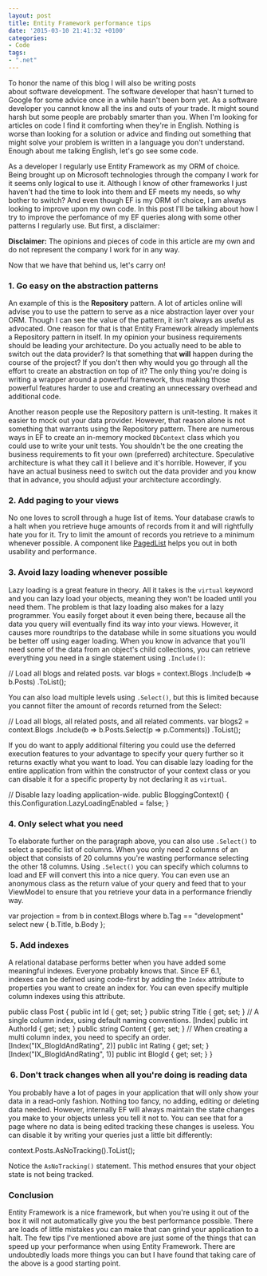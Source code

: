 ```yaml
---
layout: post
title: Entity Framework performance tips
date: '2015-03-10 21:41:32 +0100'
categories:
- Code
tags:
- ".net"
---
```




To honor the name of this blog I will also be writing posts about software development. The software developer that hasn't turned to Google for some advice once in a while hasn't been born yet. As a software developer you cannot know all the ins and outs of your trade. It might sound harsh but some people are probably smarter than you. When I'm looking for articles on code I find it comforting when they're in English. Nothing is worse than looking for a solution or advice and finding out something that might solve your problem is written in a language you don't understand. Enough about me talking English, let's go see some code.



As a developer I regularly use Entity Framework as my ORM of choice. Being brought up on Microsoft technologies through the company I work for it seems only logical to use it. Although I know of other frameworks I just haven't had the time to look into them and EF meets my needs, so why bother to switch? And even though EF is my ORM of choice, I am always looking to improve upon my own code. In this post I'll be talking about how I try to improve the perfomance of my EF queries along with some other patterns I regularly use. But first, a disclaimer:

**Disclaimer:** The opinions and pieces of code in this article are my own and do not represent the company I work for in any way.


Now that we have that behind us, let's carry on!



### 1. Go easy on the abstraction patterns




An example of this is the **Repository** pattern. A lot of articles online will advise you to use the pattern to serve as a nice abstraction layer over your ORM. Though I can see the value of the pattern, it isn't always as useful as advocated. One reason for that is that Entity Framework already implements a Repository pattern in itself. In my opinion your business requirements should be leading your architecture. Do you actually need to be able to switch out the data provider? Is that something that **will** happen during the course of the project? If you don't then why would you go through all the effort to create an abstraction on top of it? The only thing you're doing is writing a wrapper around a powerful framework, thus making those powerful features harder to use and creating an unnecessary overhead and additional code.



Another reason people use the Repository pattern is unit-testing. It makes it easier to mock out your data provider. However, that reason alone is not something that warrants using the Repository pattern. There are numerous ways in EF to create an in-memory mocked `DbContext` class which you could use to write your unit tests. You shouldn't be the one creating the business requirements to fit your own (preferred) architecture. Speculative architecture is what they call it I believe and it's horrible. However, if you have an actual business need to switch out the data provider and you know that in advance, you should adjust your architecture accordingly.



### 2. Add paging to your views




No one loves to scroll through a huge list of items. Your database crawls to a halt when you retrieve huge amounts of records from it and will rightfully hate you for it. Try to limit the amount of records you retrieve to a minimum whenever possible. A component like [PagedList](https://www.nuget.org/packages/PagedList.Mvc) helps you out in both usability and performance.



### 3. Avoid lazy loading whenever possible




Lazy loading is a great feature in theory. All it takes is the `virtual` keyword and you can lazy load your objects, meaning they won't be loaded until you need them. The problem is that lazy loading also makes for a lazy programmer. You easily forget about it even being there, because all the data you query will eventually find its way into your views. However, it causes more roundtrips to the database while in some situations you would be better off using eager loading. When you know in advance that you'll need some of the data from an object's child collections, you can retrieve everything you need in a single statement using `.Include()`:



// Load all blogs and related posts.
    var blogs = context.Blogs 
                .Include(b => b.Posts) 
                .ToList();



You can also load multiple levels using `.Select()`, but this is limited because you cannot filter the amount of records returned from the Select:



// Load all blogs, all related posts, and all related comments.
    var blogs2 = context.Blogs 
                 .Include(b => b.Posts.Select(p => p.Comments)) 
                 .ToList();



If you do want to apply additional filtering you could use the deferred execution features to your advantage to specify your query further so it returns exactly what you want to load. You can disable lazy loading for the entire application from within the constructor of your context class or you can disable it for a specific property by not declaring it as `virtual`.



// Disable lazy loading application-wide.
    public BloggingContext() 
    { 
        this.Configuration.LazyLoadingEnabled = false; 
    }
    



### 4. Only select what you need




To elaborate further on the paragraph above, you can also use `.Select()` to select a specific list of columns. When you only need 2 columns of an object that consists of 20 columns you're wasting performance selecting the other 18 columns. Using `.Select()` you can specify which columns to load and EF will convert this into a nice query. You can even use an anonymous class as the return value of your query and feed that to your ViewModel to ensure that you retrieve your data in a performance friendly way.



var projection = from b in context.Blogs
                     where b.Tag == "development"
                     select new { 
                         b.Title, b.Body
                     };



###  5. Add indexes




A relational database performs better when you have added some meaningful indexes. Everyone probably knows that. Since EF 6.1, indexes can be defined using code-first by adding the `Index` attribute to properties you want to create an index for. You can even specify multiple column indexes using this attribute.



public class Post 
    { 
        public int Id { get; set; } 
        public string Title { get; set; } 
        // A single column index, using default naming conventions.
        [Index]
        public int AuthorId { get; set; }
        public string Content { get; set; } 
        // When creating a multi column index, you need to specify an order.
        [Index("IX_BlogIdAndRating", 2)] 
        public int Rating { get; set; } 
        [Index("IX_BlogIdAndRating", 1)] 
        public int BlogId { get; set; } 
    }



###  6. Don't track changes when all you're doing is reading data




You probably have a lot of pages in your application that will only show your data in a read-only fashion. Nothing too fancy, no adding, editing or deleting data needed. However, internally EF will always maintain the state changes you make to your objects unless you tell it not to. You can see that for a page where no data is being edited tracking these changes is useless. You can disable it by writing your queries just a little bit differently:



context.Posts.AsNoTracking().ToList();



Notice the `AsNoTracking()` statement. This method ensures that your object state is not being tracked.



### Conclusion




Entity Framework is a nice framework, but when you're using it out of the box it will not automatically give you the best performance possible. There are loads of little mistakes you can make that can grind your application to a halt. The few tips I've mentioned above are just some of the things that can speed up your performance when using Entity Framework. There are undoubtedly loads more things you can but I have found that taking care of the above is a good starting point.

